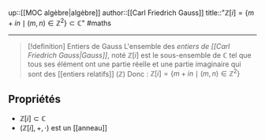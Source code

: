 up::[[MOC algèbre|algèbre]]
author::[[Carl Friedrich Gauss]]
title::"$\mathbb{Z}[i] = \{ m+in \mid (m, n) \in \mathbb{Z}^{2} \} \subset \mathbb{C}$"
#maths 

----

> [!definition] Entiers de Gauss
> L'ensemble des _entiers de [[Carl Friedrich Gauss|Gauss]]_, noté $\mathbb{Z}[i]$ est le sous-ensemble de $\mathbb{C}$ tel que tous ses élément ont une partie réelle et une partie imaginaire qui sont des [[entiers relatifs]] ($\mathbb{Z}$)
> Donc : 
> $\mathbb{Z}[i] = \{ m+in \mid (m, n)\in \mathbb{Z}^{2} \}$

## Propriétés

 - $\mathbb{Z}[i] \subset \mathbb{C}$
 - $(\mathbb{Z}[i], +, \cdot)$ est un [[anneau]] 

